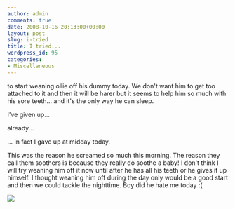 ```yaml
---
author: admin
comments: true
date: 2008-10-16 20:13:00+00:00
layout: post
slug: i-tried
title: I tried...
wordpress_id: 95
categories:
- Miscellaneous
---
```


to start weaning ollie off his dummy today. We don't want him to get too attached to it and then it will be harer but it seems to help him so much with his sore teeth... and it's the only way he can sleep.  
  
I've given up...  
  
already...  
  
... in fact I gave up at midday today.  
  
This was the reason he screamed so much this morning. The reason they call them soothers is because they really do soothe a baby! I don't think I will try weaning him off it now until after he has all his teeth or he gives it up himself. I thought weaning him off during the day only would be a good start and then we could tackle the nighttime. Boy did he hate me today :(

![](https://blogger.googleusercontent.com/tracker/251139911615938991-8802763303114372600?l=www.outmumbered.com)
